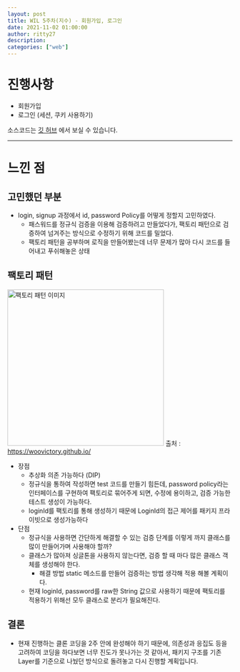 ```yaml
---
layout: post
title: WIL 5주차(지수) - 회원가입, 로그인
date: 2021-11-02 01:00:00
author: ritty27
description:
categories: ["web"]
---
```



# 진행사항
- 회원가입
- 로그인 (세션, 쿠키 사용하기)

소스코드는 <a href="https://github.com/ritty27/GDSC_Back" target="_blank" rel="noopener">깃 허브</a> 에서 보실 수 있습니다.

---

# 느낀 점
  
## 고민했던 부분

- login, signup 과정에서 id, password Policy를 어떻게 정할지 고민하였다.
    - 패스워드를 정규식 검증을 이용해 검증하려고 만들었다가, 팩토리 패턴으로 검증하여 넘겨주는 방식으로 수정하기 위해 코드를 밀었다.
    - 팩토리 패턴을 공부하며 로직을 만들어봤는데 너무 문제가 많아 다시 코드를 들어내고 푸쉬해놓은 상태


## 팩토리 패턴
<img width="350" alt="팩토리 패턴 이미지" src="https://woovictory.github.io/img/FactoryMethodPattern.png"> 출처 : https://woovictory.github.io/

 - 장점
    - 추상화 의존 가능하다 (DIP)
    - 정규식을 통하여 작성하면 test 코드를 만들기 힘든데, password policy라는 인터페이스를 구현하여 팩토리로 묶어주게 되면, 수정에 용이하고, 검증 가능한 테스트 생성이 가능하다.
    - loginId를 팩토리를 통해 생성하기 때문에 LoginId의 접근 제어를 패키지 프라이빗으로 생성가능하다
- 단점
    - 정규식을 사용하면 간단하게 해결할 수 있는 검증 단계를 이렇게 까지 클래스를 많이 만들어가며 사용해야 할까?
    - 클래스가 많아져 싱글톤을 사용하지 않는다면, 검증 할 때 마다 많은 클래스 객체를 생성해야 한다.
        - 해결 방법
            static 메소드를 만들어 검증하는 방법 생각해 적용 해볼 계획이다.
    - 현재 loginId, password를 raw한 String 값으로 사용하기 때문에 팩토리를 적용하기 위해선 모두 클래스로 분리가 필요해진다.

## 결론
- 현재 진행하는 클론 코딩을 2주 안에 완성해야 하기 때문에, 의존성과 응집도 등을 고려하여 코딩을 하다보면 너무 진도가 못나가는 것 같아서, 패키지 구조를 기존 Layer를 기준으로 나눴던 방식으로 돌려놓고 다시 진행할 계획입니다.
